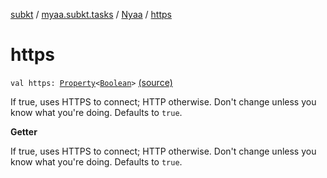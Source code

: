 [subkt](../../index.md) / [myaa.subkt.tasks](../index.md) / [Nyaa](index.md) / [https](./https.md)

# https

`val https: `[`Property`](https://docs.gradle.org/current/javadoc/org/gradle/api/provider/Property.html)`<`[`Boolean`](https://kotlinlang.org/api/latest/jvm/stdlib/kotlin/-boolean/index.html)`>` [(source)](https://github.com/Myaamori/SubKt/blob/0.1.13/src/main/kotlin/myaa/subkt/tasks/tasks.kt#L837)

If true, uses HTTPS to connect; HTTP otherwise.
Don't change unless you know what you're doing.
Defaults to `true`.

**Getter**

If true, uses HTTPS to connect; HTTP otherwise.
Don't change unless you know what you're doing.
Defaults to `true`.

